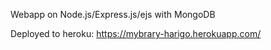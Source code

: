 Webapp on Node.js/Express.js/ejs with MongoDB

Deployed to heroku:
https://mybrary-harigo.herokuapp.com/
